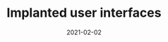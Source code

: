 ---
title: 'Implanted user interfaces'
authors: 'Christian Holz, Tovi Grossman, George Fitzmaurice, and Anne Agur'
venue: "CHI '12"
doi: 'https://doi.org/10.1145/3397310'
reason: 'The lengths they went to in order to evaluate their work is impressive.'
picked_by: 'Anup'
date: 2021-02-02
---